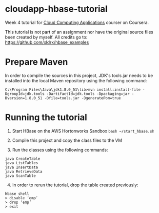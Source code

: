 # cloudapp-hbase-tutorial

Week 4 tutorial for [Cloud Computing Applications](https://class.coursera.org/cloudapplications-001) courser on Coursera.

This tutorial is not part of an assignment nor have the original source files been created by myself. All credits go to: https://github.com/xldrx/hbase_examples

# Prepare Maven

In order to compile the sources in this project, JDK's tools.jar needs to be installed into the local Maven repository using the following command:

```
C:\Program Files\Java\jdk1.8.0_51\lib>mvn install:install-file -DgroupId=jdk.tools -DartifactId=jdk.tools -Dpackaging=jar -Dversion=1.8.0_51 -Dfile=tools.jar -DgeneratePom=true
```

# Running the tutorial

1. Start HBase on the AWS Hortonworks Sandbox ```bash ~/start_hbase.sh```

2. Compile this project and copy the class files to the VM

3. Run the classes using the following commands:

  ```
  java CreateTable
  java ListTables
  java InsertData
  java RetrieveData
  java ScanTable
  ```

4. In order to rerun the tutorial, drop the table created previously:

  ```
  hbase shell
  > disable ‘emp’
  > drop ‘emp’
  > exit
  ```